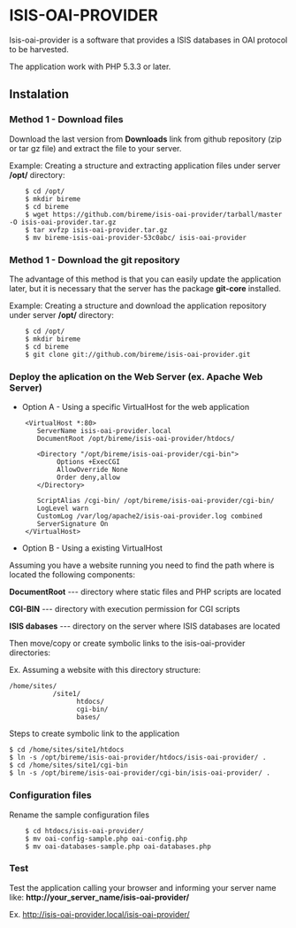 ISIS-OAI-PROVIDER
=================

Isis-oai-provider is a software that provides a ISIS databases in OAI protocol to be harvested.

The application work with PHP 5.3.3 or later.


## Instalation

### Method 1 - Download files

Download the last version from **Downloads** link from github repository (zip or tar gz file) and
extract the file to your server.

Example: Creating a structure and extracting application files under server **/opt/** directory:

```
    $ cd /opt/
    $ mkdir bireme
    $ cd bireme
    $ wget https://github.com/bireme/isis-oai-provider/tarball/master -O isis-oai-provider.tar.gz
    $ tar xvfzp isis-oai-provider.tar.gz
    $ mv bireme-isis-oai-provider-53c0abc/ isis-oai-provider
```

### Method 1 - Download the git repository

The advantage of this method is that you can easily update the application later, but it is necessary that the server has the package **git-core** installed.

Example: Creating a structure and download the application repository under server **/opt/** directory:

```
    $ cd /opt/
    $ mkdir bireme
    $ cd bireme
    $ git clone git://github.com/bireme/isis-oai-provider.git
```


### Deploy the aplication on the Web Server (ex. Apache Web Server)

* Option A - Using a specific VirtualHost for the web application

```
    <VirtualHost *:80>
       ServerName isis-oai-provider.local
       DocumentRoot /opt/bireme/isis-oai-provider/htdocs/

       <Directory "/opt/bireme/isis-oai-provider/cgi-bin">
            Options +ExecCGI
            AllowOverride None
            Order deny,allow
       </Directory>

       ScriptAlias /cgi-bin/ /opt/bireme/isis-oai-provider/cgi-bin/
       LogLevel warn
       CustomLog /var/log/apache2/isis-oai-provider.log combined
       ServerSignature On
    </VirtualHost>
```

* Option B - Using a existing VirtualHost

Assuming you have a website running you need to find the path where is located the following components:

**DocumentRoot**  --- directory where static files and PHP scripts are located

**CGI-BIN**       --- directory with execution permission for CGI scripts

**ISIS dabases**  --- directory on the server where ISIS databases are located

Then move/copy or create symbolic links to the isis-oai-provider directories:

Ex. Assuming a website with this directory structure:

    /home/sites/
               /site1/
                     htdocs/
                     cgi-bin/
                     bases/

Steps to create symbolic link to the application

    $ cd /home/sites/site1/htdocs
    $ ln -s /opt/bireme/isis-oai-provider/htdocs/isis-oai-provider/ .
    $ cd /home/sites/site1/cgi-bin
    $ ln -s /opt/bireme/isis-oai-provider/cgi-bin/isis-oai-provider/ .


### Configuration files

Rename the sample configuration files

```
    $ cd htdocs/isis-oai-provider/
    $ mv oai-config-sample.php oai-config.php
    $ mv oai-databases-sample.php oai-databases.php

```
### Test

Test the application calling your browser and informing your server name like: **http://your_server_name/isis-oai-provider/**

Ex. http://isis-oai-provider.local/isis-oai-provider/




